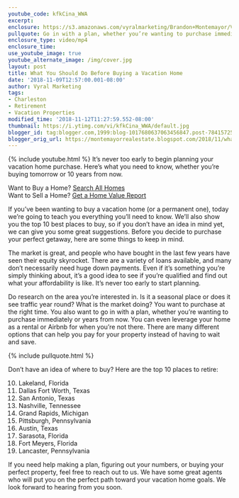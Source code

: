 ```yaml
---
youtube_code: kfkCina_WWA
excerpt:
enclosure: https://s3.amazonaws.com/vyralmarketing/Brandon+Montemayor/Videos/Santa+Clarita+Valley+Real+Estate+-+What+You+Should+Do+Before+Buying+a+Vacation+Home.mp4
pullquote: Go in with a plan, whether you’re wanting to purchase immediately or years from now.
enclosure_type: video/mp4
enclosure_time:
use_youtube_image: true
youtube_alternate_image: /img/cover.jpg
layout: post
title: What You Should Do Before Buying a Vacation Home
date: '2018-11-09T12:57:00.001-08:00'
author: Vyral Marketing
tags:
- Charleston
- Retirement
- Vacation Properties
modified_time: '2018-11-12T11:27:59.552-08:00'
thumbnail: https://i.ytimg.com/vi/kfkCina_WWA/default.jpg
blogger_id: tag:blogger.com,1999:blog-1017680637063456847.post-7841572546340254267
blogger_orig_url: https://montemayorrealestate.blogspot.com/2018/11/what-you-should-do-before-buying.html
---
```

{% include youtube.html %}
It’s never too early to begin planning your vacation home purchase.
Here’s what you need to know, whether you’re buying tomorrow or 10 years from now.

<div class="post-cta">
Want to Buy a Home? <a href="http://myscvhomefinder.com/search#?q_limit=36&q_prioritize=agents.0.id=F207098400%7Coffice.id=FF7000252&mlsId=347&status=1%7C3&q_sort=createdAt-&q_offset=0" target="_blank">Search All Homes</a><br>
Want to Sell a Home? <a href="http://myscvhomefinder.com/home_value" target="_blank">Get a Home Value Report</a>
</div>

If you’ve been wanting to buy a vacation home (or a permanent one), today we’re going to teach you everything you’ll need to know. We’ll also show you the top 10 best places to buy, so if you don’t have an idea in mind yet, we can give you some great suggestions. Before you decide to purchase your perfect getaway, here are some things to keep in mind.

The market is great, and people who have bought in the last few years have seen their equity skyrocket. There are a variety of loans available, and many don’t necessarily need huge down payments. Even if it’s something you’re simply thinking about, it’s a good idea to see if you’re qualified and find out what your affordability is like. It’s never too early to start planning.

Do research on the area you’re interested in. Is it a seasonal place or does it see traffic year round? What is the market doing? You want to purchase at the right time. You also want to go in with a plan, whether you’re wanting to purchase immediately or years from now. You can even leverage your home as a rental or Airbnb for when you’re not there. There are many different options that can help you pay for your property instead of having to wait and save.

{% include pullquote.html %}

Don’t have an idea of where to buy? Here are the top 10 places to retire:

10. Lakeland, Florida
9. Dallas Fort Worth, Texas
8. San Antonio, Texas
7. Nashville, Tennessee
6. Grand Rapids, Michigan
5. Pittsburgh, Pennsylvania
4. Austin, Texas
3. Sarasota, Florida
2. Fort Meyers, Florida
1. Lancaster, Pennsylvania

If you need help making a plan, figuring out your numbers, or buying your perfect property, feel free to reach out to us. We have some great agents who will put you on the perfect path toward your vacation home goals. We look forward to hearing from you soon.
